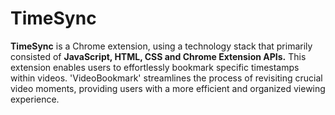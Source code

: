 # TimeSync

**TimeSync** is a Chrome extension, using a technology stack that primarily consisted of **JavaScript, HTML, CSS and Chrome Extension APIs.** This extension enables users to effortlessly bookmark specific timestamps within videos. 'VideoBookmark' streamlines the process of revisiting crucial video moments, providing users with a more efficient and organized viewing experience.
